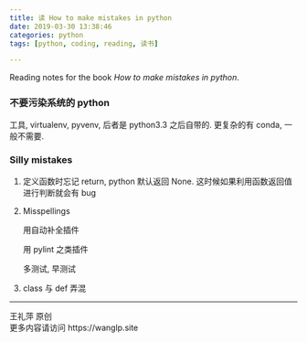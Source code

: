 ```yaml
---
title: 读 How to make mistakes in python
date: 2019-03-30 13:38:46
categories: python
tags: [python, coding, reading, 读书]

---
```


Reading notes for the book *How to make mistakes in python*.

<!--more-->

### 不要污染系统的 python 

工具, virtualenv, pyvenv, 后者是 python3.3 之后自带的. 更复杂的有 conda, 一般不需要. 

### Silly mistakes

1. 定义函数时忘记 return, python 默认返回 None. 这时候如果利用函数返回值进行判断就会有 bug

2. Misspellings

   用自动补全插件

   用 pylint 之类插件

   多测试, 早测试 

3.  class 与 def 弄混







<hr>
 王礼萍  原创<br>
 更多内容请访问 https://wanglp.site <br>

